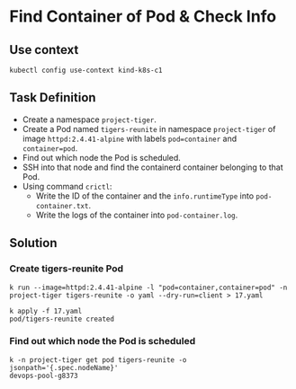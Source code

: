 # Find Container of Pod & Check Info

## Use context

```shell
kubectl config use-context kind-k8s-c1
```

## Task Definition

- Create a namespace `project-tiger`.
- Create a Pod named `tigers-reunite` in namespace `project-tiger` of image `httpd:2.4.41-alpine` with labels `pod=container` and `container=pod`.
- Find out which node the Pod is scheduled.
- SSH into that node and find the containerd container belonging to that Pod.
- Using command `crictl`:
  - Write the ID of the container and the `info.runtimeType` into `pod-container.txt`.
  - Write the logs of the container into `pod-container.log`.

## Solution

### Create tigers-reunite Pod

```shell
k run --image=httpd:2.4.41-alpine -l "pod=container,container=pod" -n project-tiger tigers-reunite -o yaml --dry-run=client > 17.yaml
```

```shell
k apply -f 17.yaml
pod/tigers-reunite created
```

### Find out which node the Pod is scheduled

```shell
k -n project-tiger get pod tigers-reunite -o jsonpath='{.spec.nodeName}'
devops-pool-g8373
```

